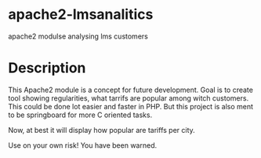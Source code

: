# apache2-lmsanalitics
apache2 modulse analysing lms customers

# Description
This Apache2 module is a concept for future development.
Goal is to create tool showing regularities, what tarrifs are popular among witch customers.
This could be done lot easier and faster in PHP. But this project is also ment to be springboard for more C oriented tasks.

Now, at best it will display how popular are tariffs per city.

Use on your own risk!
You have been warned.
